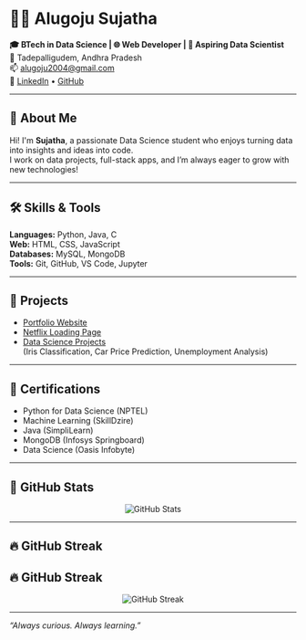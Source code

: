 # 👩‍💻 Alugoju Sujatha

**🎓 BTech in Data Science | 🌐 Web Developer | 🤖 Aspiring Data Scientist**  
📍 Tadepalligudem, Andhra Pradesh  
📫 [alugoju2004@gmail.com](mailto:alugoju2004@gmail.com)  
🔗 [LinkedIn](https://linkedin.com/in/sujatha-alugoju-3a05b2280) • [GitHub](https://github.com/Sujatha2108)

---

## 🌟 About Me

Hi! I'm **Sujatha**, a passionate Data Science student who enjoys turning data into insights and ideas into code.  
I work on data projects, full-stack apps, and I’m always eager to grow with new technologies!

---

## 🛠️ Skills & Tools

**Languages:** Python, Java, C  
**Web:** HTML, CSS, JavaScript  
**Databases:** MySQL, MongoDB  
**Tools:** Git, GitHub, VS Code, Jupyter

---

## 💼 Projects

- [Portfolio Website](https://github.com/Sujatha2108/Portfolio)  
- [Netflix Loading Page](https://github.com/Sujatha2108/Netflix-Clone)  
- [Data Science Projects](https://github.com/Sujatha2108?tab=repositories&q=data+science)  
  (Iris Classification, Car Price Prediction, Unemployment Analysis)

---

## 📜 Certifications

- Python for Data Science (NPTEL)  
- Machine Learning (SkillDzire)  
- Java (SimpliLearn)  
- MongoDB (Infosys Springboard)  
- Data Science (Oasis Infobyte)

---

## 🚀 GitHub Stats

<p align="center">
  <img src="https://github-readme-stats.vercel.app/api?username=Sujatha2108&show_icons=true&theme=radical" alt="GitHub Stats" />
</p>

---

## 🔥 GitHub Streak

## 🔥 GitHub Streak

<p align="center">
  <img src="https://github-readme-streak-stats.herokuapp.com?user=Sujatha2108&theme=radical&date_format=M%20j%5B%2C%20Y%5D" alt="GitHub Streak" />
</p>


---

_“Always curious. Always learning.”_
